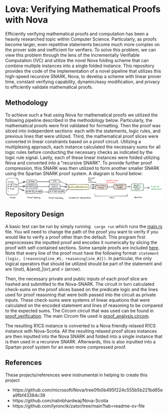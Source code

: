 # Lova: Verifying Mathematical Proofs with Nova

Efficiently verifying mathematical proofs and computation has been a heavily researched topic within Computer Science. Particularly, as proofs become larger, even repetitive statements become much more complex on the prover side and inefficient for verifiers. To solve this problem, we can view this problem through the lens of the Incrementally Verifiable Computation (IVC) and utilize the novel Nova folding scheme that can combine multiple instances into a single folded instance. This repository provides the code of the implementation of a novel pipeline that utilizes this high-speed recursive SNARK, Nova, to develop a scheme with linear prover time, constant verifying capability, dynamic/easy modification, and privacy to efficiently validate mathematical proofs. 

## Methodology
To achieve such a feat using Nova for mathematical proofs we utilized the following pipeline described in the methodology below. Particularly, the mathematical proofs were first validated for formatting. Then the proof was sliced into independent sections: each with the statements, logic rules, and previous lines that were utilized. Third, the mathematical proof slices were converted in linear constraints based on a proof circuit. Utilizing a multiplexing approach, each instance calculated the necessary sums for all logic rules before conducting the necessary checks as indicated by the logic rule signal. Lastly, each of these linear instances were folded utilizing Nova and converted into a "recursive SNARK". To provide further proof compression, this SNARK was then utilized to form another smaller SNARK using the Spartan SNARK proof system. A diagram is found below: 
![alt text](misc/imgs/workflow.png)

## Repository Design
A basic test can be run by simply running ``` cargo run``` which runs the [main.rs](src/main.rs) file. You will need to change the path of the proof you want to verify if you would like to verify a proof other than the default. This program first preprocesses the inputted proof and encodes it numerically by slicing the proof with self-contained sections. Some sample proofs are included [here](misc/proof_tests). Note that every line of the proof must have the following format: 
```statement (logic, [reasoningline_#1, reasoningline_#2])```. In particular, the only logical operators that should be utilized should be part of the statement and are !(not), &(and),|(or),and > (arrow). 

Then, the necessary private and public inputs of each proof slice are hashed and submitted to the Nova-SNARK. The circuit in turn calculated check-sums on the proof slices based on the predicate logic and the lines used for proof reasoning that were both passed into the circuit as private inputs. These check-sums were systems of linear equations that were calculated on the encoded statement and lines of reasoning to be compared to the expected sums. The Circom circuit that was used can be found in [proof_verification](circuits/proof_verification). The main Circom file used is [proof_analysis.circom](circuits/proof_verification/proof_analysis.circom). 

The resulting R1CS instance is converted to a Nova friendly relaxed R1CS instance with Nova-Scotia. All the resulting relaxed proof slices instances are then inputted into the Nova SNARK and folded into a single instance that is then used in a recursive SNARK. Afterwards, this is also inputted into a Spartan proof system for an even more compressed proof.

## References
These projects/references were instrumental in helping to create this project
<ul>
  <li>https://github.com/microsoft/Nova/tree0fb0b495f224c555b5b221bd65ea9fbf43384c39</li>
  <li>https://github.com/nalinbhardwaj/Nova-Scotia</li>
  <li>https://github.com/lyronctk/zator/tree/main?tab=readme-ov-file</li>
</ul>
